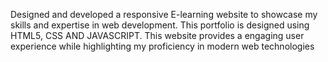Designed and developed a responsive E-learning website to showcase my skills and expertise in web development. This portfolio is designed using HTML5, CSS AND JAVASCRIPT. This website provides a engaging user experience while highlighting my proficiency in modern web technologies
